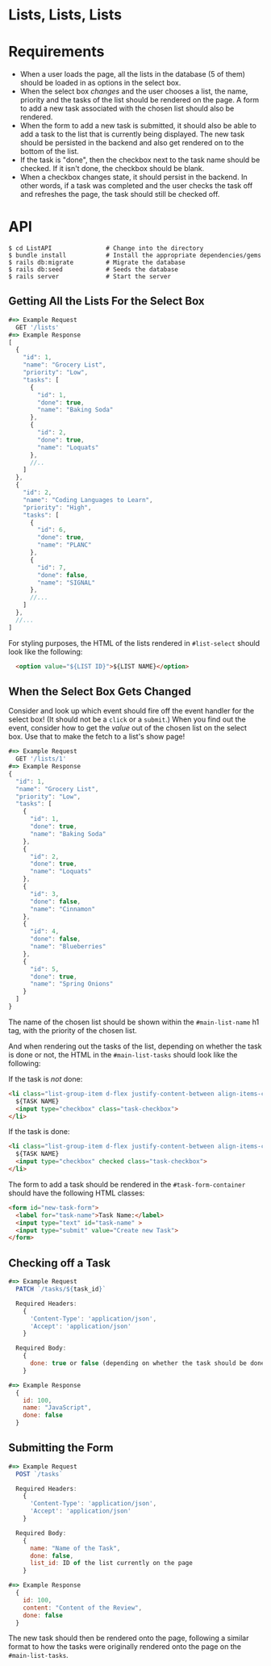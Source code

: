 # Lists, Lists, Lists

# Requirements
* When a user loads the page, all the lists in the database (5 of them) should be loaded in as options in the select box.
* When the select box _changes_ and the user chooses a list, the name, priority and the tasks of the list should be rendered on the page. A form to add a new task associated with the chosen list should also be rendered.
* When the form to add a new task is submitted, it should also be able to add a task to the list that is currently being displayed. The new task should be persisted in the backend and also get rendered on to the bottom of the list.
* If the task is "done", then the checkbox next to the task name should be checked. If it isn't done, the checkbox should be blank.
* When a checkbox changes state, it should persist in the backend. In other words, if a task was completed and the user checks the task off and refreshes the page, the task should still be checked off.

# API
```
$ cd ListAPI               # Change into the directory
$ bundle install           # Install the appropriate dependencies/gems
$ rails db:migrate         # Migrate the database
$ rails db:seed            # Seeds the database
$ rails server             # Start the server
```

## Getting All the Lists For the Select Box

```JavaScript
#=> Example Request
  GET '/lists'
#=> Example Response
[
  {
    "id": 1,
    "name": "Grocery List",
    "priority": "Low",
    "tasks": [
      {
        "id": 1,
        "done": true,
        "name": "Baking Soda"
      },
      {
        "id": 2,
        "done": true,
        "name": "Loquats"
      },
      //..
    ]
  },
  {
    "id": 2,
    "name": "Coding Languages to Learn",
    "priority": "High",
    "tasks": [
      {
        "id": 6,
        "done": true,
        "name": "PLANC"
      },
      {
        "id": 7,
        "done": false,
        "name": "SIGNAL"
      },
      //...
    ]
  },
  //...
]
```

For styling purposes, the HTML of the lists rendered in `#list-select` should look like the following:

```HTML
  <option value="${LIST ID}">${LIST NAME}</option>
```

## When the Select Box Gets Changed

Consider and look up which event should fire off the event handler for the select box! (It should not be a `click` or a `submit`.) When you find out the event, consider how to get the _value_ out of the chosen list on the select box. Use that to make the fetch to a list's show page!

```JavaScript
#=> Example Request
  GET '/lists/1'
#=> Example Response
{
  "id": 1,
  "name": "Grocery List",
  "priority": "Low",
  "tasks": [
    {
      "id": 1,
      "done": true,
      "name": "Baking Soda"
    },
    {
      "id": 2,
      "done": true,
      "name": "Loquats"
    },
    {
      "id": 3,
      "done": false,
      "name": "Cinnamon"
    },
    {
      "id": 4,
      "done": false,
      "name": "Blueberries"
    },
    {
      "id": 5,
      "done": true,
      "name": "Spring Onions"
    }
  ]
}
```

The name of the chosen list should be shown within the `#main-list-name` h1 tag, with the priority of the chosen list.

And when rendering out the tasks of the list, depending on whether the task is done or not, the HTML in the `#main-list-tasks` should look like the following:

If the task is *not* done:
```HTML
<li class="list-group-item d-flex justify-content-between align-items-center">
  ${TASK NAME}
  <input type="checkbox" class="task-checkbox">
</li>
```

If the task is done:
```HTML
<li class="list-group-item d-flex justify-content-between align-items-center">
  ${TASK NAME}
  <input type="checkbox" checked class="task-checkbox">
</li>
```

The form to add a task should be rendered in the `#task-form-container` should have the following HTML classes:

```HTML
<form id="new-task-form">
  <label for="task-name">Task Name:</label>
  <input type="text" id="task-name" >
  <input type="submit" value="Create new Task">
</form>
```

## Checking off a Task
```JavaScript
#=> Example Request
  PATCH `/tasks/${task_id}`

  Required Headers:
    {
      'Content-Type': 'application/json',
      'Accept': 'application/json'
    }

  Required Body:
    {
      done: true or false (depending on whether the task should be done or not, respectively)
    }

#=> Example Response
  {
    id: 100,
    name: "JavaScript",
    done: false
  }
```

## Submitting the Form

```JavaScript
#=> Example Request
  POST `/tasks`

  Required Headers:
    {
      'Content-Type': 'application/json',
      'Accept': 'application/json'
    }

  Required Body:
    {
      name: "Name of the Task",
      done: false,
      list_id: ID of the list currently on the page
    }

#=> Example Response
  {
    id: 100,
    content: "Content of the Review",
    done: false
  }
```

The new task should then be rendered onto the page, following a similar format to how the tasks were originally rendered onto the page on the `#main-list-tasks`.

